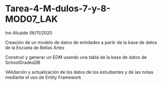 # Tarea-4-M-dulos-7-y-8-MOD07_LAK

Ino Alcaide
06/11/2020

Creación de un modelo de datos de entidades a partir de la base de datos de la Escuela de Bellas Artes

Construir y generar un EDM usando una tabla de la base de datos de SchoolGradesDB

VAlidación y actualización de los datos de los estudiantes y de las notas mediante el uso de Entity Framework 
